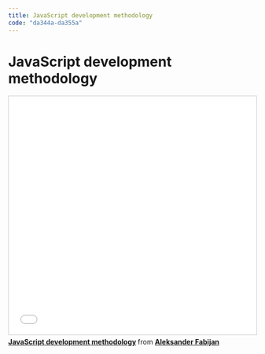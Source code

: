 ```yaml
---
title: JavaScript development methodology
code: "da344a-da355a"
---
```


# JavaScript development methodology

<iframe src="//www.slideshare.net/slideshow/embed_code/key/AsMEu6ku21NWvQ" width="595" height="485" frameborder="0" marginwidth="0" marginheight="0" scrolling="no" style="border:1px solid #CCC; border-width:1px; margin-bottom:5px; max-width: 100%;" allowfullscreen> </iframe> <div style="margin-bottom:5px"> <strong> <a href="//www.slideshare.net/AleksanderFabijan/javascript-development-methodology" title="JavaScript development methodology" target="_blank">JavaScript development methodology</a> </strong> from <strong><a target="_blank" href="//www.slideshare.net/AleksanderFabijan">Aleksander Fabijan</a></strong> </div>

